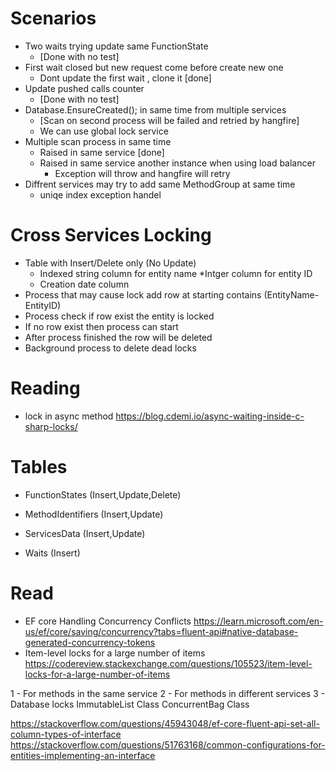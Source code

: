 ﻿

# Scenarios
* Two waits trying update same FunctionState 
	* [Done with no test]
* First wait closed but new request come before create new one
	* Dont update the first wait , clone it [done]
* Update pushed calls counter 
	* [Done with no test]
* Database.EnsureCreated(); in same time from multiple services
	* [Scan on second process will be failed and retried by hangfire]
	* We can use global lock service
* Multiple scan process in same time
	* Raised in same service [done]
	* Raised in same service another instance when using load balancer 
		* Exception will throw and hangfire will retry
* Diffrent services may try to add same MethodGroup at same time 
	* uniqe index exception handel

# Cross Services Locking
* Table with Insert/Delete only (No Update)
	* Indexed string column for entity name
	*Intger column for entity ID
	* Creation date column
* Process that may cause lock add row at starting contains (EntityName-EntityID)
* Process check if row exist the entity is locked
* If no row exist then process can start
* After process finished the row will be deleted
* Background process to delete dead locks

# Reading
* lock in async method https://blog.cdemi.io/async-waiting-inside-c-sharp-locks/


# Tables
* FunctionStates (Insert,Update,Delete)
* MethodIdentifiers (Insert,Update)
* ServicesData (Insert,Update)

* Waits (Insert)


# Read
* EF core Handling Concurrency Conflicts
	https://learn.microsoft.com/en-us/ef/core/saving/concurrency?tabs=fluent-api#native-database-generated-concurrency-tokens
* Item-level locks for a large number of items
	https://codereview.stackexchange.com/questions/105523/item-level-locks-for-a-large-number-of-items


1 - For methods in the same service
2 - For methods in different services
3 - Database locks
ImmutableList<T> Class
ConcurrentBag<T> Class

https://stackoverflow.com/questions/45943048/ef-core-fluent-api-set-all-column-types-of-interface
https://stackoverflow.com/questions/51763168/common-configurations-for-entities-implementing-an-interface
